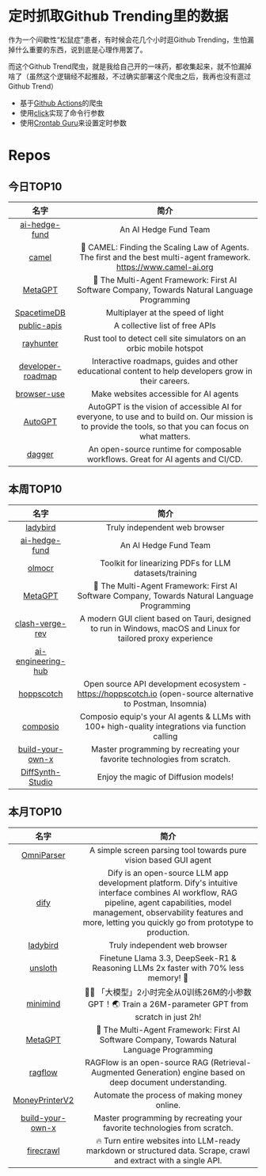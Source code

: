 # 定时抓取Github Trending里的数据

作为一个间歇性“松鼠症”患者，有时候会花几个小时逛Github Trending，生怕漏掉什么重要的东西，说到底是心理作用罢了。

而这个Github Trend爬虫，就是我给自己开的一味药，都收集起来，就不怕漏掉啥了（虽然这个逻辑经不起推敲，不过确实部署这个爬虫之后，我再也没有逛过Github Trend）

* 基于[Github Actions](https://docs.github.com/en/actions)的爬虫
* 使用[click](https://github.com/pallets/click)实现了命令行参数
* 使用[Crontab Guru](https://crontab.guru/)来设置定时参数

# Repos
## 今日TOP10 
<!-- START OF DAILY_TOP10_REPOS -->
| 名字 | 简介 |
| :----: | :----: |
| [ai-hedge-fund](https://github.com/virattt/ai-hedge-fund) | An AI Hedge Fund Team |
| [camel](https://github.com/camel-ai/camel) | 🐫 CAMEL: Finding the Scaling Law of Agents. The first and the best multi-agent framework. https://www.camel-ai.org |
| [MetaGPT](https://github.com/geekan/MetaGPT) | 🌟 The Multi-Agent Framework: First AI Software Company, Towards Natural Language Programming |
| [SpacetimeDB](https://github.com/clockworklabs/SpacetimeDB) | Multiplayer at the speed of light |
| [public-apis](https://github.com/public-apis/public-apis) | A collective list of free APIs |
| [rayhunter](https://github.com/EFForg/rayhunter) | Rust tool to detect cell site simulators on an orbic mobile hotspot |
| [developer-roadmap](https://github.com/kamranahmedse/developer-roadmap) | Interactive roadmaps, guides and other educational content to help developers grow in their careers. |
| [browser-use](https://github.com/browser-use/browser-use) | Make websites accessible for AI agents |
| [AutoGPT](https://github.com/Significant-Gravitas/AutoGPT) | AutoGPT is the vision of accessible AI for everyone, to use and to build on. Our mission is to provide the tools, so that you can focus on what matters. |
| [dagger](https://github.com/dagger/dagger) | An open-source runtime for composable workflows. Great for AI agents and CI/CD. |
<!-- END OF DAILY_TOP10_REPOS -->

## 本周TOP10
<!-- START OF WEEKLY_TOP10_REPOS -->
| 名字 | 简介 |
| :----: | :----: |
| [ladybird](https://github.com/LadybirdBrowser/ladybird) | Truly independent web browser |
| [ai-hedge-fund](https://github.com/virattt/ai-hedge-fund) | An AI Hedge Fund Team |
| [olmocr](https://github.com/allenai/olmocr) | Toolkit for linearizing PDFs for LLM datasets/training |
| [MetaGPT](https://github.com/geekan/MetaGPT) | 🌟 The Multi-Agent Framework: First AI Software Company, Towards Natural Language Programming |
| [clash-verge-rev](https://github.com/clash-verge-rev/clash-verge-rev) | A modern GUI client based on Tauri, designed to run in Windows, macOS and Linux for tailored proxy experience |
| [ai-engineering-hub](https://github.com/patchy631/ai-engineering-hub) |  |
| [hoppscotch](https://github.com/hoppscotch/hoppscotch) | Open source API development ecosystem - https://hoppscotch.io (open-source alternative to Postman, Insomnia) |
| [composio](https://github.com/ComposioHQ/composio) | Composio equip's your AI agents & LLMs with 100+ high-quality integrations via function calling |
| [build-your-own-x](https://github.com/codecrafters-io/build-your-own-x) | Master programming by recreating your favorite technologies from scratch. |
| [DiffSynth-Studio](https://github.com/modelscope/DiffSynth-Studio) | Enjoy the magic of Diffusion models! |
<!-- END OF WEEKLY_TOP10_REPOS -->

## 本月TOP10
<!-- START OF MONTHLY_TOP10_REPOS -->
| 名字 | 简介 |
| :----: | :----: |
| [OmniParser](https://github.com/microsoft/OmniParser) | A simple screen parsing tool towards pure vision based GUI agent |
| [dify](https://github.com/langgenius/dify) | Dify is an open-source LLM app development platform. Dify's intuitive interface combines AI workflow, RAG pipeline, agent capabilities, model management, observability features and more, letting you quickly go from prototype to production. |
| [ladybird](https://github.com/LadybirdBrowser/ladybird) | Truly independent web browser |
| [unsloth](https://github.com/unslothai/unsloth) | Finetune Llama 3.3, DeepSeek-R1 & Reasoning LLMs 2x faster with 70% less memory! 🦥 |
| [minimind](https://github.com/jingyaogong/minimind) | 🚀🚀 「大模型」2小时完全从0训练26M的小参数GPT！🌏 Train a 26M-parameter GPT from scratch in just 2h! |
| [MetaGPT](https://github.com/geekan/MetaGPT) | 🌟 The Multi-Agent Framework: First AI Software Company, Towards Natural Language Programming |
| [ragflow](https://github.com/infiniflow/ragflow) | RAGFlow is an open-source RAG (Retrieval-Augmented Generation) engine based on deep document understanding. |
| [MoneyPrinterV2](https://github.com/FujiwaraChoki/MoneyPrinterV2) | Automate the process of making money online. |
| [build-your-own-x](https://github.com/codecrafters-io/build-your-own-x) | Master programming by recreating your favorite technologies from scratch. |
| [firecrawl](https://github.com/mendableai/firecrawl) | 🔥 Turn entire websites into LLM-ready markdown or structured data. Scrape, crawl and extract with a single API. |
<!-- END OF MONTHLY_TOP10_REPOS -->
